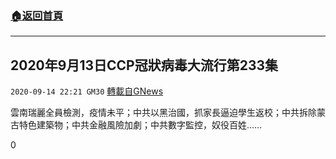 ###  [:house:返回首頁](https://github.com/ourhimalayas/txt)
---

## 2020年9月13日CCP冠狀病毒大流行第233集
`2020-09-14 22:21 GM30` [轉載自GNews](https://gnews.org/zh-hant/356582/)

雲南瑞麗全員檢測，疫情未平；中共以黑治國，抓家長逼迫學生返校；中共拆除蒙古特色建築物；中共金融風險加劇；中共數字監控，奴役百姓……



0
